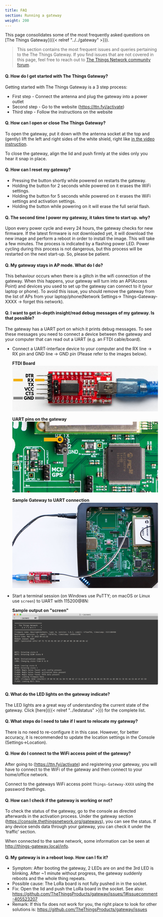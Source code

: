 ```yaml
---
title: FAQ
section: Running a gateway
weight: 200
---
```


This page consolidates some of the most frequently asked questions on [The Things Gateway]({{< relref "../../gateway" >}}).

> This section contains the most frequent issues and queries pertaining to the The Things Gateway. If you find issues that are not covered in this page, feel free to reach out to [The Things Network community forum](https://www.thethingsnetwork.org/forum).

#### Q. How do I get started with The Things Gateway?

Getting started with The Things Gateway is a 3 step process:

- First step - Connect the antenna and plug the gateway into a power outlet
- Second step - Go to the website (https://ttn.fyi/activate)
- Third step - Follow the instructions on the website

#### Q. How can I open or close The Things Gateway?

To open the gateway, put it down with the antenna socket at the top and (gently) lift the left and right sides of the white shield, right like [in the video instruction](https://youtu.be/cJNK4y1is2Q?t=45s).

To close the gateway, align the lid and push firmly at the sides only you hear it snap in place.

#### Q. How can I reset my gateway?

- Pressing the button shortly while powered on restarts the gateway.
- Holding the button for 2 seconds while powered on it erases the WiFi settings.
- Holding the button for 5 seconds while powered on it erases the WiFi settings and activation settings.
- Holding the button while powering on it will erase the full serial flash.

#### Q. The second time I power my gateway, it takes time to start up. why?

Upon every power cycle and every 24 hours, the gateway checks for new firmware. If the latest firmware is not downloaded yet, it will download the new image and perform a reboot in order to install the image. This will take a few minutes. The process is indicated by a flashing power LED. Power cycling during this process is not dangerous, but this process will be restarted on the next start-up. So, please be patient.

#### Q. My gateway stays in AP mode. What do I do?

This behaviour occurs when there is a glitch in the wifi connection of the gateway. When this happens, your gateway will turn into an AP(Access Point) and devices you used to set up the gateway can connect to it (your laptop or phone). To avoid this issue, you should remove the gateway from the list of APs from your laptop/phone(Network Settings-> Things-Gateway-XXXX -> forget this network).

#### Q. I want to get in-depth insight/read debug messages of my gateway. Is that possible?
The gateway has a UART port on which it prints debug messages. To see these messages you need to connect a device between the gateway and your computer that can read out a UART (e.g. an FTDI cable/board).

- Connect a UART-interface device to your computer and the RX line -> RX pin and GND line -> GND pin (Please refer to the images below).

    **FTDI Board**
    ![FTDI Board](../ftdi.jpg)

    **UART pins on the gateway**
    ![Gateway UART pins](../gtw-uart.jpg)

    **Sample Gateway to UART connection**
    ![Sample connection](../uart-sample.jpg)

- Start a terminal session (on Windows use PuTTY; on macOS or Linux use `screen`) to UART with 115200@8N:

    **Sample output on "screen"**
    ![Sample output on "screen"](../screen-macos.png)


#### Q. What do the LED lights on the gateway indicate?

The LED lights are a great way of understanding the current state of the gateway. Click [here]({{< relref "../ledstatus" >}}) for the complete list.


#### Q. What steps do I need to take if I want to relocate my gateway?

There is no need to re-configure it in this case. However, for better accuracy, it is recommended to update the location settings in the Console (Settings->Location).

#### Q. How do I connect to the WiFi access point of the gateway?

After going to  (https://ttn.fyi/activate) and registering your gateway, you will have to connect to the WiFi of the gateway and then connect to your home/office network. 

Connect to the gateways WiFi access point ``Things-Gateway-XXXX`` using the password thethings.

#### Q. How can I check if the gateway is working or not?

To check the status of the gateway, go to the console as directed afterwards in the activation process. Under the gateway section (https://console.thethingsnetwork.org/gateways), you can see the status. If any device sends data through your gateway, you can check it under the ‘traffic’ section.

When connected to the same network, some information can be seen at http://things-gateway.local/info.

#### Q. My gateway is in a reboot loop. How can I fix it?

- Symptom: After booting the gateway, 2 LEDs are on and the 3rd LED is blinking. After ~1 minute without progress, the gateway suddenly reboots and the whole thing repeats.
- Possible cause: The LoRa board is not fully pushed in in the socket. 
- Fix: Open the lid and push the LoRa board in the socket. See also: https://github.com/TheThingsProducts/gateway/issues/1#issuecomment-405523207
- Remark: If this fix does not work for you, the right place to look for other solutions is: https://github.com/TheThingsProducts/gateway/issues
